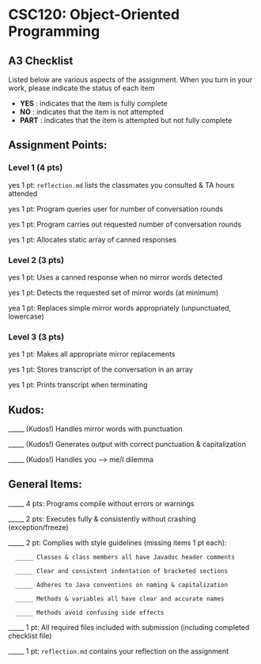 # CSC120: Object-Oriented Programming
## A3 Checklist

Listed below are various aspects of the assignment.  When you turn in your work, please indicate the status of each item

- **YES** : indicates that the item is fully complete
- **NO** : indicates that the item is not attempted
- **PART** : indicates that the item is attempted but not fully complete


## Assignment Points:

### Level 1 (4 pts)

yes 1 pt: `reflection.md` lists the classmates you consulted & TA hours attended

yes 1 pt: Program queries user for number of conversation rounds

yes 1 pt: Program carries out requested number of conversation rounds

yes 1 pt: Allocates static array of canned responses

### Level 2 (3 pts)

yes 1 pt: Uses a canned response when no mirror words detected

yes 1 pt: Detects the requested set of mirror words (at minimum)

yea 1 pt: Replaces simple mirror words appropriately (unpunctuated, lowercase)

### Level 3 (3 pts)

yes 1 pt: Makes all appropriate mirror replacements

yes 1 pt: Stores transcript of the conversation in an array

yes 1 pt: Prints transcript when terminating

## Kudos:

_____ (Kudos!) Handles mirror words with punctuation

_____ (Kudos!) Generates output with correct punctuation & capitalization

_____ (Kudos!) Handles you --> me/I dilemma



## General Items:

_____ 4 pts: Programs compile without errors or warnings

_____ 2 pts: Executes fully & consistently without crashing (exception/freeze)

_____ 2 pt: Complies with style guidelines (missing items 1 pt each):

      _____ Classes & class members all have Javadoc header comments

      _____ Clear and consistent indentation of bracketed sections

      _____ Adheres to Java conventions on naming & capitalization

      _____ Methods & variables all have clear and accurate names

      _____ Methods avoid confusing side effects

_____ 1 pt: All required files included with submission (including completed checklist file)

_____ 1 pt: `reflection.md` contains your reflection on the assignment
